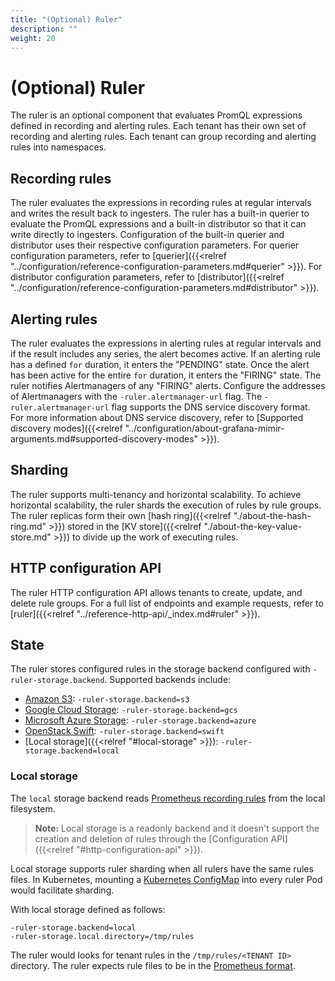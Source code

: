 ```yaml
---
title: "(Optional) Ruler"
description: ""
weight: 20
---
```


# (Optional) Ruler

The ruler is an optional component that evaluates PromQL expressions defined in recording and alerting rules.
Each tenant has their own set of recording and alerting rules.
Each tenant can group recording and alerting rules into namespaces.

## Recording rules

The ruler evaluates the expressions in recording rules at regular intervals and writes the result back to ingesters.
The ruler has a built-in querier to evaluate the PromQL expressions and a built-in distributor so that it can write directly to ingesters.
Configuration of the built-in querier and distributor uses their respective configuration parameters.
For querier configuration parameters, refer to [querier]({{<relref "../configuration/reference-configuration-parameters.md#querier" >}}).
For distributor configuration parameters, refer to [distributor]({{<relref "../configuration/reference-configuration-parameters.md#distributor" >}}).

## Alerting rules

The ruler evaluates the expressions in alerting rules at regular intervals and if the result includes any series, the alert becomes active.
If an alerting rule has a defined `for` duration, it enters the "PENDING" state.
Once the alert has been active for the entire `for` duration, it enters the "FIRING" state.
The ruler notifies Alertmanagers of any "FIRING" alerts.
Configure the addresses of Alertmanagers with the `-ruler.alertmanager-url` flag.
The `-ruler.alertmanager-url` flag supports the DNS service discovery format.
For more information about DNS service discovery, refer to [Supported discovery modes]({{<relref "../configuration/about-grafana-mimir-arguments.md#supported-discovery-modes" >}}).

## Sharding

The ruler supports multi-tenancy and horizontal scalability.
To achieve horizontal scalability, the ruler shards the execution of rules by rule groups.
The ruler replicas form their own [hash ring]({{<relref "./about-the-hash-ring.md" >}}) stored in the [KV store]({{<relref "./about-the-key-value-store.md" >}}) to divide up the work of executing rules.

## HTTP configuration API

The ruler HTTP configuration API allows tenants to create, update, and delete rule groups.
For a full list of endpoints and example requests, refer to [ruler]({{<relref "../reference-http-api/_index.md#ruler" >}}).

## State

The ruler stores configured rules in the storage backend configured with `-ruler-storage.backend`.
Supported backends include:

- [Amazon S3](https://aws.amazon.com/s3): `-ruler-storage.backend=s3`
- [Google Cloud Storage](https://cloud.google.com/storage/): `-ruler-storage.backend=gcs`
- [Microsoft Azure Storage](https://azure.microsoft.com/en-us/services/storage/): `-ruler-storage.backend=azure`
- [OpenStack Swift](https://wiki.openstack.org/wiki/Swift): `-ruler-storage.backend=swift`
- [Local storage]({{<relref "#local-storage" >}}): `-ruler-storage.backend=local`

### Local storage

The `local` storage backend reads [Prometheus recording rules](https://prometheus.io/docs/prometheus/latest/configuration/recording_rules/) from the local filesystem.

> **Note:**
> Local storage is a readonly backend and it doesn't support the creation and deletion of rules through the [Configuration API]({{<relref "#http-configuration-api" >}}).

Local storage supports ruler sharding when all rulers have the same rules files.
In Kubernetes, mounting a [Kubernetes ConfigMap](https://kubernetes.io/docs/concepts/configuration/configmap/) into every ruler Pod would facilitate sharding.

With local storage defined as follows:

```
-ruler-storage.backend=local
-ruler-storage.local.directory=/tmp/rules
```

The ruler would looks for tenant rules in the `/tmp/rules/<TENANT ID>` directory.
The ruler expects rule files to be in the [Prometheus format](https://prometheus.io/docs/prometheus/latest/configuration/recording_rules/#recording-rules).
